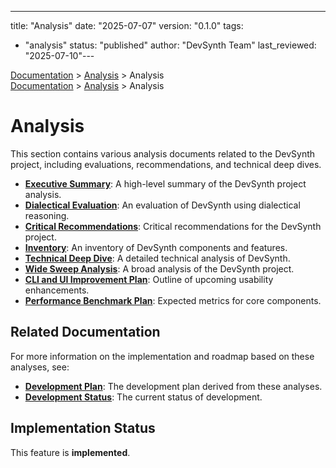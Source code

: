 ---
title: "Analysis"
date: "2025-07-07"
version: "0.1.0"
tags:
  - "analysis"
status: "published"
author: "DevSynth Team"
last_reviewed: "2025-07-10"---

<div class="breadcrumbs">
<a href="../index.md">Documentation</a> &gt; <a href="index.md">Analysis</a> &gt; Analysis
</div>

<div class="breadcrumbs">
<a href="../index.md">Documentation</a> &gt; <a href="index.md">Analysis</a> &gt; Analysis
</div>

# Analysis

This section contains various analysis documents related to the DevSynth project, including evaluations, recommendations, and technical deep dives.

- **[Executive Summary](executive_summary.md)**: A high-level summary of the DevSynth project analysis.
- **[Dialectical Evaluation](dialectical_evaluation.md)**: An evaluation of DevSynth using dialectical reasoning.
- **[Critical Recommendations](critical_recommendations.md)**: Critical recommendations for the DevSynth project.
- **[Inventory](inventory.md)**: An inventory of DevSynth components and features.
- **[Technical Deep Dive](technical_deep_dive.md)**: A detailed technical analysis of DevSynth.
- **[Wide Sweep Analysis](wide_sweep_analysis.md)**: A broad analysis of the DevSynth project.
- **[CLI and UI Improvement Plan](cli_ui_improvement_plan.md)**: Outline of upcoming usability enhancements.
- **[Performance Benchmark Plan](performance_plan.md)**: Expected metrics for core components.

## Related Documentation

For more information on the implementation and roadmap based on these analyses, see:

- **[Development Plan](../roadmap/development_plan.md)**: The development plan derived from these analyses.
- **[Development Status](../roadmap/development_status.md)**: The current status of development.
## Implementation Status

This feature is **implemented**.
